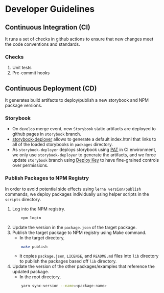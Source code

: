 # Developer Guidelines

## Continuous Integration (CI)

It runs a set of checks in github actions to ensure that new changes meet the code conventions and standards.

### Checks

1. Unit tests
1. Pre-commit hooks

## Continuous Deployment (CD)

It generates build artifacts to deploy/publish a new storybook and NPM package versions.

### Storybook

- On `develop` merge event, new `Storybook` static artifacts are deployed to github pages in `storybook` branch.
- [storybook-deployer](https://github.com/storybookjs/storybook-deployer) allows to generate a default index.html that links to all of the loaded storybooks in `packages` directory.
- As `storybook-deployer` deploys storybook using [PAT](https://docs.github.com/en/free-pro-team@latest/github/authenticating-to-github/creating-a-personal-access-token) in CI environment, we only use `storybook-deployer` to generate the artifacts, and we force update `storybook` branch using [Deploy Key](https://docs.github.com/en/free-pro-team@latest/github/getting-started-with-github/github-glossary#deploy-key) to have fine-grained controls over permissions.

### Publish Packages to NPM Registry

In order to avoid potential side effects using `lerna version/publish` commands, we deploy packages individually using helper scripts in the `scripts` directory.

1. Log into the NPM registry.
   ```sh
       npm login
   ```
1. Update the version in the `package.json` of the target package.
1. Publish the target package to NPM registry using Make command.
   - In the target directory,
   ```sh
       make publish
   ```
   - it copies `package.json`, `LICENSE`, and `README.md` files into `lib` directory to publish the packages based off `lib` directory.
1. Update the version of the other packages/examples that reference the updated package.
   - In the root directory,
   ```sh
       yarn sync-version --name=<package-name>
   ```
